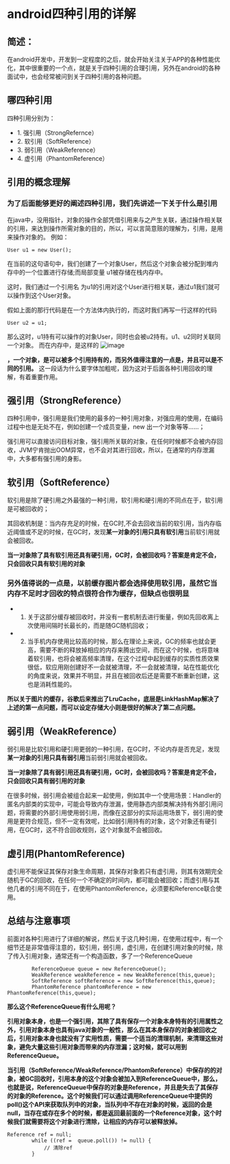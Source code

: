android四种引用的详解
===

## 简述：

在android开发中，开发到一定程度的之后，就会开始关注关于APP的各种性能优化，其中很重要的一个点，就是关于四种引用的合理引用，另外在android的各种面试中，也会经常被问到关于四种引用的各种问题。

## 哪四种引用

四种引用分别为： 
* 1\. 强引用（StrongRefernce） 
* 2\. 软引用（SoftReference） 
* 3\. 弱引用（WeakReference） 
* 4\. 虚引用（PhantomReference）

## 引用的概念理解

### 为了后面能够更好的阐述四种引用，我们先讲述一下关于什么是引用

在java中，没用指针，对象的操作全部凭借引用来与之产生关联，通过操作相关联的引用，来达到操作所需对象的目的，所以，可以言简意赅的理解为，引用，是用来操作对象的。 
例如：

```
User u1 = new User();

```

在当前的这句语句中，我们创建了一个对象User，然后这个对象会被分配到堆内存中的一个位置进行存储;而局部变量 u1被存储在栈内存中。

这时，我们通过一个引用名 为u1的引用对这个User进行相关联，通过u1我们就可以操作到这个User对象。

假如上面的那行代码是在一个方法体内执行的，而这时我们再写一行这样的代码

```
User u2 = u1;
```

那么这时，u1持有可以操作的对象User，同时也会被u2持有。u1、u2同时关联同一个对象。 
而在内存中，是这样的 
![image](http://img.blog.csdn.net/20170908121828537?watermark/2/text/aHR0cDovL2Jsb2cuY3Nkbi5uZXQvcXFfMjAyODA2ODM=/font/5a6L5L2T/fontsize/400/fill/I0JBQkFCMA==/dissolve/70/gravity/SouthEast)

**，一个对象，是可以被多个引用持有的，而另外值得注意的一点是，并且可以是不同的引用。** 这一段话为什么要字体加粗呢，因为这对于后面各种引用回收的理解，有着重要作用。

## 强引用（StrongReference）

四种引用中，强引用是我们使用的最多的一种引用对象，对强应用的使用，在编码过程中也是无处不在，例如创建一个成员变量，new 出一个对象等等……；

强引用可以直接访问目标对象，强引用所关联的对象，在任何时候都不会被内存回收，JVM宁肯抛出OOM异常，也不会对其进行回收，所以，在通常的内存泄漏中，大多都有强引用的身影。

## 软引用（SoftReference）

软引用是除了硬引用之外最强的一种引用，软引用和硬引用的不同点在于，软引用是可被回收的；

其回收机制是：当内存充足的时候，在GC时,不会去回收当前的软引用，当内存临近阈值或不足的时候，在GC时，发现**某一对象的引用只具有软引用**当前软引用就会被回收。

**当一对象除了具有软引用还具有硬引用，GC时，会被回收吗？答案是肯定不会，只会回收只具有软引用的对象**

### 另外值得说的一点是，以前缓存图片都会选择使用软引用，虽然它当内存不足时才回收的特点很符合作为缓存，但缺点也很明显

* 1.  关于这部分缓存被回收时，并没有一套机制去进行衡量，例如先回收离上次使用间隔时长最长的，而是随GC随机回收；

* 2.  当手机内存使用比较高的时候，那么在理论上来说，GC的频率也就会更高，需要不断的释放掉相应的内存来腾出空间，而在这个时候，也将意味着软引用，也将会被高频率清理，在这个过程中起到缓存的实质性质效果很低，软应用刚创建好不一会就被清理，不一会就被清理，站在性能优化的角度来说，效果并不明显，并且在被回收后还是需要不断重新创建，这也是消耗性能的。

**所以关于图片的缓存，谷歌后来推出了LruCache，底层是LinkHashMap解决了上述的第一点问题，而可以设定存储大小则是很好的解决了第二点问题。**

## 弱引用（WeakReference）

弱引用是比软引用和硬引用更弱的一种引用，在GC时，不论内存是否充足，发现**某一对象的引用只具有弱引用**当前弱引用就会被回收。

**当一对象除了具有弱引用还具有硬引用，GC时，会被回收吗？答案是肯定不会，只会回收只具有弱引用的对象**

在很多时候，弱引用会被组合起来一起使用，例如其中一个使用场景：Handler的匿名内部类的实现中，可能会导致内存泄漏，使用静态内部类解决持有外部引用问题，将需要的外部引用使用弱引用，而像在这部分的实际运用场景下，弱引用的使用是更符合规范，但不一定有效呢，比如弱引用持有的对象，这个对象还有硬引用，在GC时，这不符合回收规则，这个对象就不会被回收。

## 虚引用(PhantomReference)

虚引用不能保证其保存对象生命周期，其保存对象若只有虚引用，则其有效期完全随机于GC的回收，在任何一个不确定的时间内，都可能会被回收；而虚引用与其他几者的引用不同在于，在使用PhantomReference，必须要和Reference联合使用。

## 总结与注意事项

前面对各种引用进行了详细的解说，然后关于这几种引用，在使用过程中，有一个细节还是非常值得注意的，软引用，弱引用，虚引用，在创建引用对象的时候，除了传入引用对象，通常还有一个构造函数，多了一个ReferenceQueue

```
        ReferenceQueue queue = new ReferenceQueue();
        WeakReference weakReference = new WeakReference(this,queue);
        SoftReference softReference = new SoftReference(this,queue);
        PhantomReference phantomReference = new PhantomReference(this,queue);
```

**那么这个ReferenceQueue有什么用呢？**

**引用对象本身，也是一个强引用，其除了具有保存一个对象本身特有的引用属性之外，引用对象本身也具有java对象的一般性，那么在其本身保存的对象被回收之后，引用对象本身也就没有了实用性质，需要一个适当的清理机制，来清理这些对象，避免大量这些引用对象而带来的内存泄漏；这时候，就可以用到ReferenceQueue。**

**当引用（SoftReference/WeakReference/PhantomReference）中保存的的对象，被GC回收时，引用本身的这个对象会被加入到ReferenceQueue中，那么，也就是说，ReferenceQueue中保存的对象是Reference，并且是失去了其保存的对象的Reference。这个时候我们可以通过调用ReferenceQueue中提供的poll()这个API来获取队列中的对象，当队列中不存在对象的时候，返回的会是null，当存在或存在多个的时候，都是返回最前面的一个Reference对象，这个时候我们就需要将这个对象进行清除，让相应的内存可以被释放掉。**

```
Reference ref = null;
        while ((ref =  queue.poll()) != null) {
            // 清除ref
        }
```

